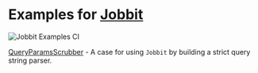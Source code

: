 # Examples for [Jobbit](https://github.com/elbow-jason/jobbit)

![Jobbit Examples CI](https://github.com/elbow-jason/jobbit_examples/workflows/Jobbit%20Examples%20CI/badge.svg)

[QueryParamsScrubber](lib/jobbit_examples/query_params_scrubber) - A case for using `Jobbit` by building a strict query string parser.

